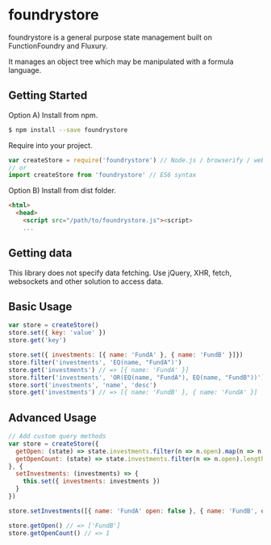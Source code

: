 # foundrystore

foundrystore is a general purpose state management built on FunctionFoundry and Fluxury.

It manages an object tree which may be manipulated with a formula language.

## Getting Started

Option A) Install from npm.

```sh
$ npm install --save foundrystore
```

Require into your project.

```js
var createStore = require('foundrystore') // Node.js / browserify / webpack
// or
import createStore from 'foundrystore' // ES6 syntax
```

Option B) Install from dist folder.

```HTML
<html>
  <head>
    <script src="/path/to/foundrystore.js"><script>
    ...
```

## Getting data

This library does not specify data fetching. Use jQuery, XHR, fetch, websockets and other solution to access data.

## Basic Usage

```js
var store = createStore()
store.set({ key: 'value' })
store.get('key')

store.set({ investments: [{ name: 'FundA' }, { name: 'FundB' }]})
store.filter('investments', 'EQ(name, "FundA")')
store.get('investments') // => [{ name: 'FundA' }]
store.filter('investments', 'OR(EQ(name, "FundA"), EQ(name, "FundB"))')
store.sort('investments', 'name', 'desc')
store.get('investments') // => [{ name: 'FundB' }, { name: 'FundA' }]
```

## Advanced Usage

```js
// Add custom query methods
var store = createStore({
  getOpen: (state) => state.investments.filter(n => n.open).map(n => n.name)
  getOpenCount: (state) => state.investments.filter(n => n.open).length
}, {
  setInvestments: (investments) => {
    this.set({ investments: investments })
  }
})

store.setInvestments([{ name: 'FundA' open: false }, { name: 'FundB', open: true }])

store.getOpen() // => ['FundB']
store.getOpenCount() // => 1
```
